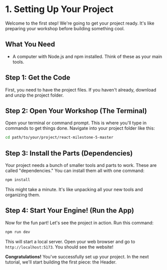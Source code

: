# 1. Setting Up Your Project

Welcome to the first step! We're going to get your project ready. It's like preparing your workshop before building something cool.

## What You Need

- A computer with Node.js and npm installed. Think of these as your main tools.

## Step 1: Get the Code

First, you need to have the project files. If you haven't already, download and unzip the project folder.

## Step 2: Open Your Workshop (The Terminal)

Open your terminal or command prompt. This is where you'll type in commands to get things done. Navigate into your project folder like this:

```bash
cd path/to/your/project/react-milestone-5-master
```

## Step 3: Install the Parts (Dependencies)

Your project needs a bunch of smaller tools and parts to work. These are called "dependencies." You can install them all with one command:

```bash
npm install
```

This might take a minute. It's like unpacking all your new tools and organizing them.

## Step 4: Start Your Engine! (Run the App)

Now for the fun part! Let's see the project in action. Run this command:

```bash
npm run dev
```

This will start a local server. Open your web browser and go to `http://localhost:5173`. You should see the website!

**Congratulations!** You've successfully set up your project. In the next tutorial, we'll start building the first piece: the Header.

